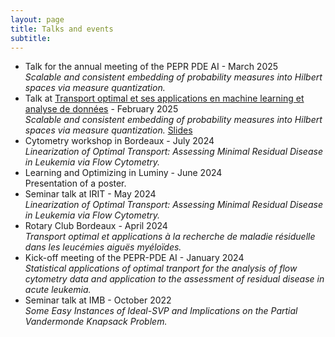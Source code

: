 ```yaml
---
layout: page
title: Talks and events
subtitle: 
---
```


- Talk for the annual meeting of the PEPR PDE AI - March 2025\
*Scalable and consistent embedding of probability measures into Hilbert spaces via measure quantization.*
- Talk at [Transport optimal et ses applications en machine learning et analyse de données](https://gdr-iasis.cnrs.fr/reunions/transport-optimal-et-ses-applications-en-machine-learning-et-analyse-de-donnees/#:~:text=Le%20transport%20optimal%20(TO)%20est,la%20proximit%C3%A9%20entre%20d%C3%A9compositions%20successives.) - February 2025\
*Scalable and consistent embedding of probability measures into Hilbert spaces via measure quantization.*
[Slides](assets/slides_gdr.pdf)
- Cytometry workshop in Bordeaux - July 2024\
*Linearization of Optimal Transport: Assessing Minimal Residual Disease in Leukemia via Flow Cytometry.*
 - Learning and Optimizing in Luminy - June 2024\
Presentation of a poster.
- Seminar talk at IRIT - May 2024\
*Linearization of Optimal Transport: Assessing Minimal Residual Disease in Leukemia via Flow Cytometry.*
- Rotary Club Bordeaux - April 2024\
*Transport optimal et applications à la recherche de maladie résiduelle dans les leucémies aiguës myéloïdes.*
- Kick-off meeting of the PEPR-PDE AI - January 2024\
*Statistical applications of optimal tranport for the analysis of flow cytometry data and application to the assessment of residual disease in acute leukemia.*
- Seminar talk at IMB - October 2022\
*Some Easy Instances of Ideal-SVP and Implications on the Partial Vandermonde Knapsack Problem.*
 


